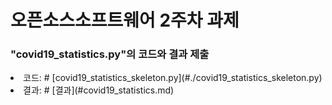 <h1>오픈소스소프트웨어  2주차 과제</h1>

<h3>"covid19_statistics.py"의 코드와 결과 제출</h3>
  <li>코드: # [covid19_statistics_skeleton.py](#./covid19_statistics_skeleton.py)</li>
  <li>결과: # [결과](#covid19_statistics.md)</li>
